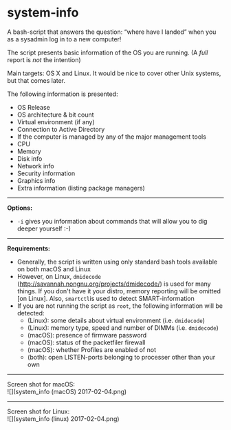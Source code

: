 # system-info
A bash-script that answers the question: “where have I landed” when you as a sysadmin log in to a new computer!

The script presents basic information of the OS you are running. (A *full* report is *not* the intention)

Main targets: OS X and Linux. It would be nice to cover other Unix systems, but that comes later.

The following information is presented:

* OS Release
* OS architecture & bit count
* Virtual environment (if any)
* Connection to Active Directory
* If the computer is managed by any of the major management tools
* CPU
* Memory
* Disk info
* Network info
* Security information
* Graphics info
* Extra information (listing package managers)


-----

**Options:**

* `-i` gives you information about commands that will allow you to dig deeper yourself :-)

-----

**Requirements:**

* Generally, the script is written using only standard bash tools available on both macOS and Linux
* However, on Linux, `dmidecode` (http://savannah.nongnu.org/projects/dmidecode/) is used for many things. If you don't have it your distro, memory reporting will be omitted [on Linux]. Also, `smartctl`is used to detect SMART-information
* If you are not running the script as `root`, the following information will be detected:  
	* (Linux): some details about virtual environment (i.e. `dmidecode`)
	* (Linux): memory type, speed and number of DIMMs (i.e. `dmidecode`)
	* (macOS): presence of firmware password
	* (macOS): status of the packetfiler firewall
	* (macOS): whether Profiles are enabled of not
	* (both): open LISTEN-ports belonging to processer other than your own

-----

Screen shot for macOS:  
![](system_info (macOS) 2017-02-04.png)

-----

Screen shot for Linux:  
![](system_info (linux) 2017-02-04.png)

